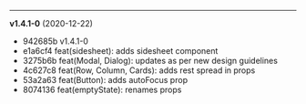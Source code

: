 
-------------------
 **v1.4.1-0**  (2020-12-22) 

* 942685b v1.4.1-0
* e1a6cf4 feat(sidesheet): adds sidesheet component
* 3275b6b feat(Modal, Dialog): updates as per new design guidelines
* 4c627c8 feat(Row, Column, Cards): adds rest spread in props
* 53a2a63 feat(Button): adds autoFocus prop
* 8074136 feat(emptyState): renames props

